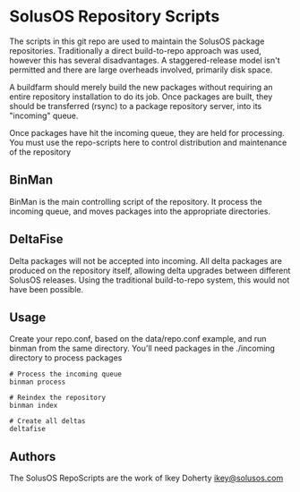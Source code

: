 SolusOS Repository Scripts
==========================

The scripts in this git repo are used to maintain the SolusOS package repositories.
Traditionally a direct build-to-repo approach was used, however this has several
disadvantages. A staggered-release model isn't permitted and there are large overheads
involved, primarily disk space.

A buildfarm should merely build the new packages without requiring an entire repository
installation to do its job. Once packages are built, they should be transferred (rsync)
to a package repository server, into its "incoming" queue.

Once packages have hit the incoming queue, they are held for processing. You must use
the repo-scripts here to control distribution and maintenance of the repository

BinMan
------
BinMan is the main controlling script of the repository. It process the incoming queue,
and moves packages into the appropriate directories.


DeltaFise
---------
Delta packages will not be accepted into incoming. All delta packages are produced on
the repository itself, allowing delta upgrades between different SolusOS releases. Using
the traditional build-to-repo system, this would not have been possible.

Usage
-----
Create your repo.conf, based on the data/repo.conf example, and run binman from the same
directory. You'll need packages in the ./incoming directory to process packages

    # Process the incoming queue
    binman process
    
    # Reindex the repository
    binman index
    
    # Create all deltas
    deltafise
    
Authors
-------
The SolusOS RepoScripts are the work of Ikey Doherty <ikey@solusos.com>
